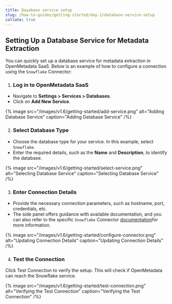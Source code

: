 ```yaml
---
title: Dayabase service setup
slug: /how-to-guides/getting-started/day-1/database-service-setup
collate: true
---
```


## Setting Up a Database Service for Metadata Extraction

You can quickly set up a database service for metadata extraction in OpenMetadata SaaS. Below is an example of how to configure a connection using the `Snowflake` Connector:

1. ### Log in to OpenMetadata SaaS 
- Navigate to **Settings > Services > Databases**.
- Click on **Add New Service**.

{% image
  src="/images/v1.6/getting-started/add-service.png"
  alt="Adding Database Service"
  caption="Adding Database Service" /%}

2. ### Select Database Type

- Choose the database type for your service. In this example, select `Snowflake`.
- Enter the required details, such as the **Name** and **Description**, to identify the database.

{% image
  src="/images/v1.6/getting-started/select-service.png"
  alt="Selecting Database Service"
  caption="Selecting Database Service" /%}

3. ### Enter Connection Details
- Provide the necessary connection parameters, such as hostname, port, credentials, etc.
- The side panel offers guidance with available documentation, and you can also refer to the specific `Snowflake` Connector [documentation](/connectors)for more information.

{% image
  src="/images/v1.6/getting-started/configure-connector.png"
  alt="Updating Connection Details"
  caption="Updating Connection Details" /%}

4. ### Test the Connection
Click Test Connection to verify the setup. This will check if OpenMetadata can reach the Snowflake service.

{% image
  src="/images/v1.6/getting-started/test-connection.png"
  alt="Verifying the Test Connection"
  caption="Verifying the Test Connection" /%}